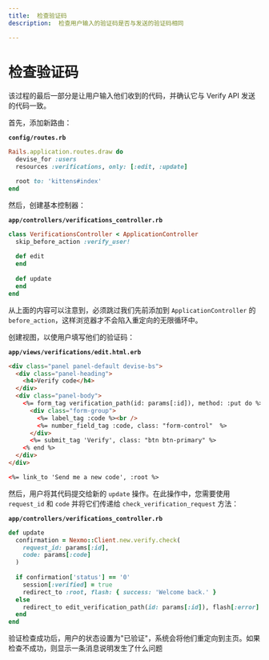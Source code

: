 ```yaml
---
title:  检查验证码
description:  检查用户输入的验证码是否与发送的验证码相同

---
```


检查验证码
=====

该过程的最后一部分是让用户输入他们收到的代码，并确认它与 Verify API 发送的代码一致。

首先，添加新路由：

**`config/routes.rb`** 

```ruby
Rails.application.routes.draw do
  devise_for :users
  resources :verifications, only: [:edit, :update]

  root to: 'kittens#index'
end
```

然后，创建基本控制器：

**`app/controllers/verifications_controller.rb`** 

```ruby
class VerificationsController < ApplicationController
  skip_before_action :verify_user!
 
  def edit
  end
 
  def update
  end
end
```

从上面的内容可以注意到，必须跳过我们先前添加到 `ApplicationController` 的 `before_action`，这样浏览器才不会陷入重定向的无限循环中。

创建视图，以使用户填写他们的验证码：

**`app/views/verifications/edit.html.erb`** 

```html
<div class="panel panel-default devise-bs">
  <div class="panel-heading">
    <h4>Verify code</h4>
  </div>
  <div class="panel-body">
    <%= form_tag verification_path(id: params[:id]), method: :put do %>
      <div class="form-group">
        <%= label_tag :code %><br />
        <%= number_field_tag :code, class: "form-control"  %>
      </div>
      <%= submit_tag 'Verify', class: "btn btn-primary" %>
    <% end %>
  </div>
</div>

<%= link_to 'Send me a new code', :root %>
```

然后，用户将其代码提交给新的 `update` 操作。在此操作中，您需要使用 `request_id` 和 `code` 并将它们传递给 `check_verification_request` 方法：

**`app/controllers/verifications_controller.rb`** 

```ruby
def update
  confirmation = Nexmo::Client.new.verify.check(
    request_id: params[:id],
    code: params[:code]
  )
 
  if confirmation['status'] == '0'
    session[:verified] = true
    redirect_to :root, flash: { success: 'Welcome back.' }
  else
    redirect_to edit_verification_path(id: params[:id]), flash[:error] = confirmation['error_text'] 
  end
end
```

验证检查成功后，用户的状态设置为"已验证"，系统会将他们重定向到主页。如果检查不成功，则显示一条消息说明发生了什么问题


